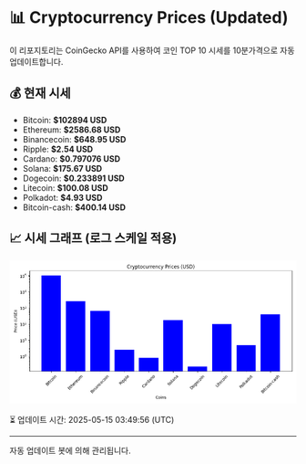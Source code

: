 
# 📊 Cryptocurrency Prices (Updated)

이 리포지토리는 CoinGecko API를 사용하여 코인 TOP 10 시세를 10분가격으로 자동 업데이트합니다.

## 💰 현재 시세
- Bitcoin: **$102894 USD**
- Ethereum: **$2586.68 USD**
- Binancecoin: **$648.95 USD**
- Ripple: **$2.54 USD**
- Cardano: **$0.797076 USD**
- Solana: **$175.67 USD**
- Dogecoin: **$0.233891 USD**
- Litecoin: **$100.08 USD**
- Polkadot: **$4.93 USD**
- Bitcoin-cash: **$400.14 USD**

## 📈 시세 그래프 (로그 스케일 적용)
![Crypto Prices](crypto_prices.png)

⏳ 업데이트 시간: 2025-05-15 03:49:56 (UTC)

---
자동 업데이트 봇에 의해 관리됩니다.

